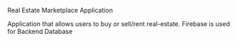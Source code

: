Real Estate Marketplace Application

Application that allows users to buy or sell/rent real-estate. Firebase is used for Backend Database
